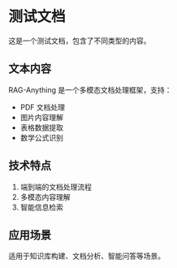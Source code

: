 # 测试文档

这是一个测试文档，包含了不同类型的内容。

## 文本内容
RAG-Anything 是一个多模态文档处理框架，支持：
- PDF 文档处理
- 图片内容理解
- 表格数据提取
- 数学公式识别

## 技术特点
1. 端到端的文档处理流程
2. 多模态内容理解
3. 智能信息检索

## 应用场景
适用于知识库构建、文档分析、智能问答等场景。
